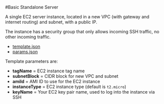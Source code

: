#Basic Standalone Server

A single EC2 server instance, located in a new VPC (with gateway and internet routing) and subnet, with a public IP.

The instance has a security group that only allows incoming SSH traffic, no other incoming traffic.

* [template.json](template.json)
* [params.json](params.json)

Template parameters are:

* **tagName** = EC2 instance tag name
* **subnetBlock** = CIDR block for new VPC and subnet
* **amiId** = AMI ID to use for the EC2 instance
* **instanceType** = EC2 instance type (default is `t2.micro`)
* **keyName** = Your EC2 key pair name, used to log into the instance via SSH

